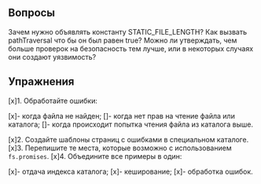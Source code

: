 ## Вопросы

Зачем нужно объявлять константу STATIC_FILE_LENGTH?
Как вызвать pathTraversal что бы он был равен true?
Можно ли утверждать, чем больше проверок на безопасность тем лучше,
или в некоторых случаях они создают уязвимость?

## Упражнения

[x]1. Обработайте ошибки:

[x]- когда файла не найден;
[]- когда нет прав на чтение файла или каталога;
[]- когда происходит попытка чтения файла из каталога выше.

[x]2. Создайте шаблоны страниц с ошибками в специальном каталоге.
[x]3. Перепишите те места, которые возможно с использованием `fs.promises`.
[x]4. Объедините все примеры в один:

[x]- отдача индекса каталога;
[x]- кеширование;
[x]- обработка ошибок.

